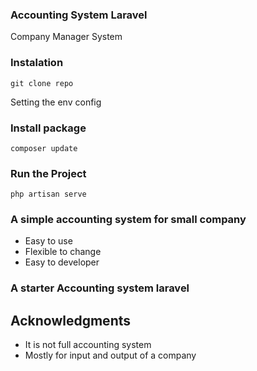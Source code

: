 ### Accounting System Laravel
Company Manager System

### Instalation
```
git clone repo
```
Setting the env config

### Install package
```
composer update
```

### Run the Project
```
php artisan serve
```


### A simple accounting system for small company
* Easy to use
* Flexible to change
* Easy to developer

### A starter Accounting system laravel
## Acknowledgments

* It is not full accounting system
* Mostly for input and output of a company
